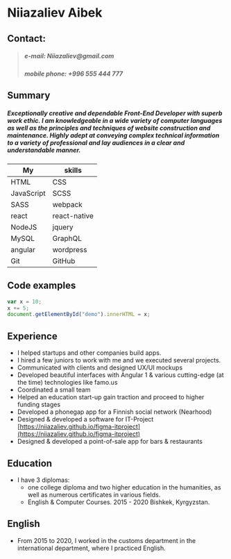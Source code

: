 # Niiazaliev Aibek

## Contact:
>##### **e-mail:** _Niiazaliev@gmail.com_ 
>##### **mobile phone:** _+996 555 444 777_

## Summary 
##### Exceptionally creative and dependable Front-End Developer with superb work ethic. I am knowledgeable in a wide variety of computer languages as well as the principles and techniques of website construction and maintenance. Highly adept at conveying complex technical information to a variety of professional and lay audiences in a clear and understandable manner.

My | skills 
------------ | -------------
HTML | CSS 
JavaScript | SCSS
SASS | webpack
react | react-native
NodeJS | jquery
MySQL | GraphQL
angular | wordpress
Git | GitHub

## Code examples
```javascript
var x = 10;
x += 5;
document.getElementById("demo").innerHTML = x;
```

## Experience 
* I helped startups and other companies build apps. 
* I hired a few juniors to work with me and we executed several projects.
* Communicated with clients and designed UX/UI mockups
* Developed beautiful interfaces with Angular 1 & various cutting-edge (at the time) technologies like famo.us
* Coordinated a small team
* Helped an education start-up gain traction and proceed to higher funding stages
* Developed a phonegap app for a Finnish social network (Nearhood)
* Designed & developed a software for IT-Project [https://niiazaliev.github.io/figma-itproject](https://niiazaliev.github.io/figma-itproject)
* Designed & developed a point-of-sale app for bars & restaurants



## Education

- I have 3 diplomas:
    - one college diploma and two higher education in the humanities, as well as numerous certificates in various fields.
    - English & Computer Courses.
    2015 - 2020
    Bishkek, Kyrgyzstan.

## English
* From 2015 to 2020, I worked in the customs department in the international department, where I practiced English.
